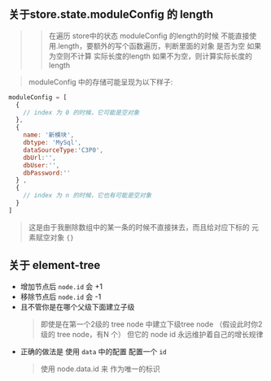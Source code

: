 
## 关于store.state.moduleConfig 的 length
>> 在遍历 store中的状态 moduleConfig 的length的时候
>不能直接使用.length，要额外的写个函数遍历，判断里面的对象
>是否为空
>如果为空则不计算 实际长度的length
>如果不为空，则计算实际长度的 length
>

> moduleConfig 中的存储可能呈现为以下样子:

````javascript
moduleConfig = [
  {
    // index 为 0 的时候，它可能是空对象
  },
  {
    name: '新模块',
    dbtype: 'MySql',
    dataSourceType:'C3P0',
    dbUrl:'',
    dbUser:'',
    dbPassword:''
  } ,
  {
    // index 为 n 的时候，它也有可能是空对象
  } 
]
````
> 这是由于我删除数组中的某一条的时候不直接抹去，而且给对应下标的
>元素赋空对象 `{}` 
>


## 关于 element-tree

- 增加节点后 `node.id` 会 +1
- 移除节点后 `node.id` 会 -1
- 且不管你是在哪个父级下面建立子级
  >即使是在第一个2级的 tree node 中建立下级tree node
  >（假设此时你2级的 tree node，有N 个）
  >但它的 node id 永远维护着自己的增长规律
  >
- 正确的做法是 使用 `data` 中的配置 配置一个 `id`
  > 使用 node.data.id 来 作为唯一的标识
